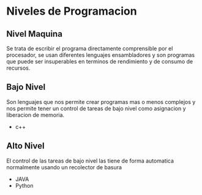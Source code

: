 # Niveles de Programacion

## Nivel Maquina

Se trata de escribir el programa directamente comprensible por el procesador, se usan diferentes lenguajes ensambladores y son programas que puede ser insuperables en terminos de rendimiento y de consumo de recursos.

## Bajo Nivel

Son lenguajes que nos permite crear programas mas o menos complejos y nos permite tener un control de tareas de bajo nivel como asignacion y liberacion de memoria.

+ c++

## Alto Nivel

El control de las tareas de bajo nivel las tiene de forma automatica normalmente usando un recolector de basura

+ JAVA
+ Python